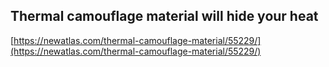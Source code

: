 ## Thermal camouflage material will hide your heat
  
  [https://newatlas.com/thermal-camouflage-material/55229/](https://newatlas.com/thermal-camouflage-material/55229/)
